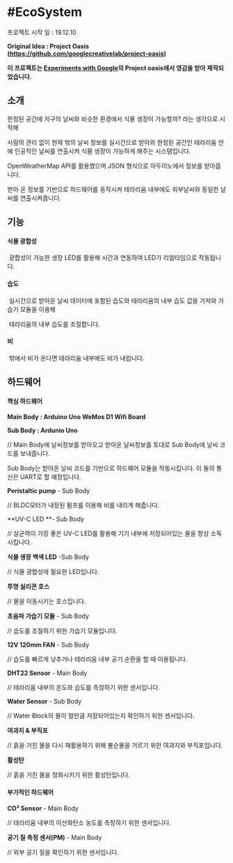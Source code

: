 # #EcoSystem

프로젝트 시작 일 : 19.12.10


**Original Idea : Project Oasis (https://github.com/googlecreativelab/project-oasis)**

**이 프로젝트는 [Experiments with Google](https://experiments.withgoogle.com/)의 Project oasis에서 영감을 받아 제작되었습니다.**



## 소개

한정된 공간에 지구의 날씨와 비슷한 환경에서 식물 생장이 가능할까? 라는 생각으로 시작해

사람의 관리 없이 현재 밖의 날씨 정보를 실시간으로 받아와 한정된 공간인 테라리움 안에 인공적인 날씨를 연출시켜 식물 생장이 가능하게 해주는 시스템입니다.

OpenWeatherMap API를 활용했으며 JSON 형식으로 아두이노에서 정보를 받아옵니다.

받아 온 정보를 기반으로 하드웨어를 동작시켜 테라리움 내부에도 외부날씨와 동일한 날씨를 연출시켜줍니다.

## 기능

#### 식물 광합성

​	광합성이 가능한 생장 LED를 활용해 시간과 연동하여 LED가 리얼타임으로 작동됩니다.

#### 습도

​	실시간으로 받아온 날씨 데이터에 포함된 습도와 테라리움의 내부 습도 값을 가져와 가습기 모듈을 이용해

​	테라리움의 내부 습도를 조절합니다.

#### 비

​	밖에서 비가 온다면 테라리움 내부에도 비가 내립니다.



## 하드웨어

#### 핵심 하드웨어

**Main Body : Arduino Uno WeMos D1 Wifi Board**

**Sub Body : Ardunio Uno**

// Main Body에 날씨정보를 받아오고 받아온 날씨정보를 토대로 Sub Body에 날씨 코드를 보내줍니다.

Sub Body는 받아온 날씨 코드를 기반으로 하드웨어 모듈을 작동시킵니다. 이 둘의 통신은 UART로 할 예정입니다.



**Peristaltic pump** - Sub Body

// BLDC모터가 내장된 펌프를 이용해 비를 내리게 해줍니다.



**UV-C LED **- Sub Body

//  살균력이 가장 좋은 UV-C LED를 활용해 기기 내부에 저장되어있는 물을 항상 소독시킵니다.



**식물 생장 백색 LED** -Sub Body

// 식물 광합성에 필요한 LED입니다.



**투명 실리콘 호스**

// 물을 이동시키는 호스입니다.



**초음파 가습기 모듈** - Sub Body

// 습도를 조절하기 위한 가습기 모듈입니다.

 

**12V 120mm FAN** - Sub Body

// 습도를 빠르게 낮추거나 테라리움 내부 공기 순환을 할 때 이용됩니다.



**DHT22 Sensor** - Main Body

// 테라리움 내부의 온도와 습도를 측정하기 위한 센서입니다.



**Water Sensor** - Sub Body

// Water Block의 물이 얼만큼 저장되어있는지 확인하기 위한 센서입니다.



**여과지 & 부직포**

// 흙을 거친 물을 다시 재활용하기 위해 불순물을 거르기 위한 여과지와 부직포입니다.



**활성탄**

// 흙을 거친 물을 정화시키기 위한 활성탄입니다.



#### **부가적인 하드웨어**

**CO² Sensor** - Main Body

// 테라리움 내부의 이산화탄소 농도를 측정하기 위한 센서입니다.

**공기 질 측정 센서(PM)** - Main Body

// 외부 공기 질을 확인하기 위한 센서입니다.
